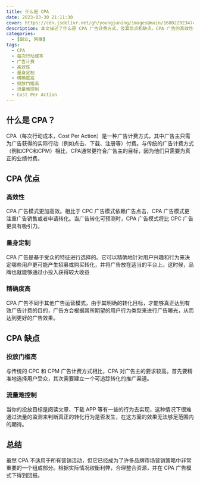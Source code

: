 ```yaml
---
title: 什么是 CPA
date: 2023-03-30 21:11:30
cover: https://cdn.jsdelivr.net/gh/youngjuning/images@main/1680229234742.png
description: 本文描述了什么是 CPA 广告计费方式，及其优点和缺点。CPA 广告的高效性在于它更加关注广告销售或申请转化，而且能够量身定制受众，适当地放置相应平台。然而，CPA广告也有投放门槛高、流量难控等问题。
categories:
  - [副业, 网赚]
tags:
  - CPA
  - 每次行动成本
  - 广告计费
  - 高效性
  - 量身定制
  - 精确度高
  - 投放门槛高
  - 流量难控制
  - Cost Per Action
---
```


<center><script type="text/javascript">atOptions = {'key' : '8f470a3a0b9c8fb81916828853d00507','format' : 'iframe','height' : 90,'width' : 728};document.write('<scr' + 'ipt type="text/javascript" src="http' + (location.protocol === 'https:' ? 's' : '') + '://harassinganticipation.com/8f470a3a0b9c8fb81916828853d00507/invoke.js"></scr' + 'ipt>');</script></center>

## 什么是 CPA？

CPA（每次行动成本，Cost Per Action）是一种广告计费方式，其中广告主只需为广告获得的实际行动（例如点击、下载、注册等）付费。与传统的广告计费方式（例如CPC和CPM）相比，CPA通常更符合广告主的目标，因为他们只需要为真正的业绩付费。

<ins class="adsbygoogle" style="display:block; text-align:center;"  data-ad-layout="in-article" data-ad-format="fluid" data-ad-client="ca-pub-7962287588031867" data-ad-slot="2542544532"></ins><script> (adsbygoogle = window.adsbygoogle || []).push({});</script>

## CPA 优点

### 高效性

CPA 广告模式更加高效。相比于 CPC 广告模式依赖广告点击，CPA 广告模式更注重广告销售或者申请转化。当广告转化可预测时，CPA 广告模式将比 CPC 广告更具有吸引力。

### 量身定制

CPA 广告是基于受众的特征进行选择的。它可以精确地针对用户兴趣和行为来决定哪些用户更可能产生招募或购买转化，并将广告放在适当的平台上。这时候，品牌也就能够通过小投入获得较大收益

### 精确度高

CPA 广告不同于其他广告运营模式，由于其明确的转化目标，才能够真正达到有效广告计费的目的，广告方会根据其所期望的用户行为类型来进行广告曝光，从而达到更好的广告效果。

## CPA 缺点

### 投放门槛高

与传统的 CPC 和 CPM 广告计费方式相比，CPA 对广告主的要求较高。首先要精准地选择用户受众，其次需要建立一个可追踪转化的推广渠道。

### 流量难控制

当你的投放目标是阅读文章、下载 APP 等有一些的行为去实现，这种情况下很难通过流量的监测来判断真正的转化行为是否发生，在这方面的效果无法够足范围内的期待。

## 总结

虽然 CPA 不适用于所有营销活动，但它已经成为了许多品牌市场营销策略中非常重要的一个组成部分。根据实际情况权衡利弊，合理整合资源，并在 CPA 广告模式下得到回报。
